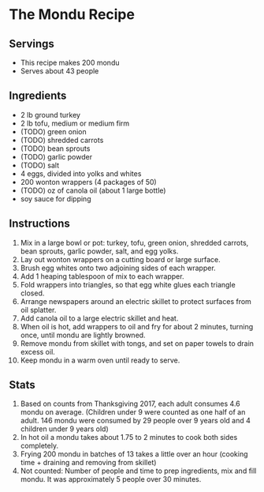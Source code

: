 # The Mondu Recipe

## Servings

* This recipe makes 200 mondu
* Serves about 43 people

## Ingredients

* 2 lb ground turkey
* 2 lb tofu, medium or medium firm
* (TODO) green onion
* (TODO) shredded carrots
* (TODO) bean sprouts
* (TODO) garlic powder
* (TODO) salt
* 4 eggs, divided into yolks and whites
* 200 wonton wrappers (4 packages of 50)
* (TODO) oz of canola oil (about 1 large bottle)
* soy sauce for dipping

## Instructions

1. Mix in a large bowl or pot: turkey, tofu, green onion, shredded carrots, bean sprouts, garlic powder, salt, and egg yolks.
1. Lay out wonton wrappers on a cutting board or large surface. 
1. Brush egg whites onto two adjoining sides of each wrapper.
1. Add 1 heaping tablespoon of mix to each wrapper.
1. Fold wrappers into triangles, so that egg white glues each triangle closed.
1. Arrange newspapers around an electric skillet to protect surfaces from oil splatter.
1. Add canola oil to a large electric skillet and heat.
1. When oil is hot, add wrappers to oil and fry for about 2 minutes, turning once, until mondu are lightly browned.
1. Remove mondu from skillet with tongs, and set on paper towels to drain excess oil.
1. Keep mondu in a warm oven until ready to serve.

## Stats

1. Based on counts from Thanksgiving 2017, each adult consumes 4.6 mondu on average. (Children under 9 were counted as one half of an adult. 146 mondu were consumed by 29 people over 9 years old and 4 children under 9 years old)
1. In hot oil a mondu takes about 1.75 to 2 minutes to cook both sides completely.
1. Frying 200 mondu in batches of 13 takes a little over an hour (cooking time + draining and removing from skillet)
1. Not counted: Number of people and time to prep ingredients, mix and fill mondu. It was approximately 5 people over 30 minutes.
